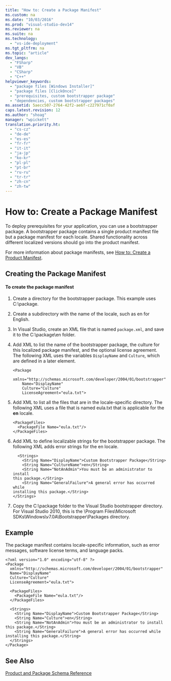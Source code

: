 ```yaml
---
title: "How to: Create a Package Manifest"
ms.custom: na
ms.date: "10/03/2016"
ms.prod: "visual-studio-dev14"
ms.reviewer: na
ms.suite: na
ms.technology: 
  - "vs-ide-deployment"
ms.tgt_pltfrm: na
ms.topic: "article"
dev_langs: 
  - "FSharp"
  - "VB"
  - "CSharp"
  - "C++"
helpviewer_keywords: 
  - "package files [Windows Installer]"
  - "package files [ClickOnce]"
  - "prerequisites, custom bootstrapper package"
  - "dependencies, custom bootstrapper packages"
ms.assetid: 5aecc507-2764-42f2-ae6f-c227971cf0af
caps.latest.revision: 12
ms.author: "shoag"
manager: "wpickett"
translation.priority.ht: 
  - "cs-cz"
  - "de-de"
  - "es-es"
  - "fr-fr"
  - "it-it"
  - "ja-jp"
  - "ko-kr"
  - "pl-pl"
  - "pt-br"
  - "ru-ru"
  - "tr-tr"
  - "zh-cn"
  - "zh-tw"
---
```

# How to: Create a Package Manifest
To deploy prerequisites for your application, you can use a bootstrapper package. A bootstrapper package contains a single product manifest file but a package manifest for each locale. Shared functionality across different localized versions should go into the product manifest.  
  
 For more information about package manifests, see [How to: Create a Product Manifest](../deployment/how-to--create-a-product-manifest.md).  
  
## Creating the Package Manifest  
  
#### To create the package manifest  
  
1.  Create a directory for the bootstrapper package. This example uses C:\package.  
  
2.  Create a subdirectory with the name of the locale, such as en for English.  
  
3.  In Visual Studio, create an XML file that is named `package.xml`, and save it to the C:\package\en folder.  
  
4.  Add XML to list the name of the bootstrapper package, the culture for this localized package manifest, and the optional license agreement. The following XML uses the variables `DisplayName` and `Culture`, which are defined in a later element.  
  
    ```  
    <Package  
        xmlns="http://schemas.microsoft.com/developer/2004/01/bootstrapper"  
        Name="DisplayName"  
        Culture="Culture"  
        LicenseAgreement="eula.txt">  
    ```  
  
5.  Add XML to list all the files that are in the locale-specific directory. The following XML uses a file that is named eula.txt that is applicable for the **en** locale.  
  
    ```  
    <PackageFiles>  
      <PackageFile Name="eula.txt"/>  
    </PackageFiles>  
    ```  
  
6.  Add XML to define localizable strings for the bootstrapper package. The following XML adds error strings for the en locale.  
  
    ```  
      <Strings>  
        <String Name="DisplayName">Custom Bootstrapper Package</String>  
        <String Name="CultureName">en</String>  
        <String Name="NotAnAdmin">You must be an administrator to install   
    this package.</String>  
        <String Name="GeneralFailure">A general error has occurred while   
    installing this package.</String>  
    </Strings>  
    ```  
  
7.  Copy the C:\package folder to the Visual Studio bootstrapper directory. For Visual Studio 2010, this is the \Program Files\Microsoft SDKs\Windows\v7.0A\Bootstrapper\Packages directory.  
  
## Example  
 The package manifest contains locale-specific information, such as error messages, software license terms, and language packs.  
  
```  
<?xml version="1.0" encoding="utf-8" ?>  
<Package  
  xmlns="http://schemas.microsoft.com/developer/2004/01/bootstrapper"  
  Name="DisplayName"  
  Culture="Culture"  
  LicenseAgreement="eula.txt">  
  
  <PackageFiles>  
    <PackageFile Name="eula.txt"/>  
  </PackageFiles>  
  
  <Strings>  
    <String Name="DisplayName">Custom Bootstrapper Package</String>  
    <String Name="Culture">en</String>  
    <String Name="NotAnAdmin">You must be an administrator to install this package.</String>  
    <String Name="GeneralFailure">A general error has occurred while   
installing this package.</String>  
  </Strings>  
</Package>  
```  
  
## See Also  
 [Product and Package Schema Reference](../deployment/product-and-package-schema-reference.md)